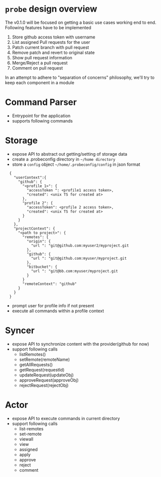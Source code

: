 # `probe` design overview

The v0.1.0 will be focused on getting a basic use cases working end to end.
Following features have to be implemented
1. Store github access token with username
2. List assigned Pull requests for the user
3. Patch current branch with pull request
4. Remove patch and revert to original state
5. Show pull request information
6. Merge/Reject a pull request
7. Comment on pull request

In an attempt to adhere to "separation of concerns" philosophy, we'll try to
keep each component in a module

Command Parser  
==
- Entrypoint for the application
- supports following commands

Storage  
==
- expose API to abstract out getting/setting of storage data
- create a .probeconfig directory in `~/home directory`
- store a `config` object `~/home/.probeconfig/config` in json format
```
  {
    "userContext":{
      "github": {
        "<profile 1>": {
          "accessToken ": <profile1 access token>,
          "created": <unix TS for created at>
        },
        "profile 2": {
          "accessToken": <profile 2 access token>,
          "created": <unix TS for created at>
        }
      }
    },
    "projectContext": {
      "<path to project>": {
        "remotes": {
          "origin": {
            "url ": "git@github.com:myuser2/myproject.git
          },
          "github": {
            "url ": "git@github.com:myuser/myproject.git
          },
          "bitbucket": {
            "url ": "git@bb.com:myuser/myproject.git
          }
        }
        "remoteContext": "github"
      }
    }
  }
```
- prompt user for profile info if not present
- execute all commands within a profile context

Syncer
==
- expose API to synchronize content with the provider(github for now)
- support following calls
  - listRemotes()
  - setRemote(remoteName)
  - getAllRequests()
  - getRequest(requestId)
  - updateRequest(updateObj)
  - approveRequest(approveObj)
  - rejectRequest(rejectObj)

Actor
==
- expose API to execute commands in current directory
- support following calls
  - list-remotes
  - set-remote
  - viewall
  - view <id>
  - assigned
  - apply <id>
  - approve
  - reject
  - comment

